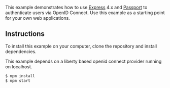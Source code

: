 This example demonstrates how to use [Express](http://expressjs.com/) 4.x and
[Passport](http://passportjs.org/) to authenticate users via OpenID Connect.
Use this example as a starting point for your own web applications.

## Instructions

To install this example on your computer, clone the repository and install
dependencies.

This example depends on a liberty based openid connect provider running on localhost.

```bash
$ npm install
$ npm start
```
